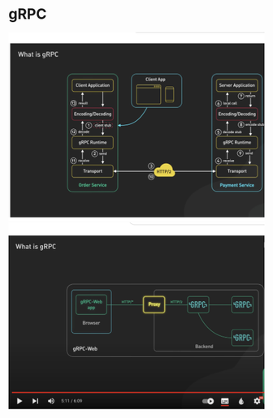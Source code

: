 # gRPC
![alt](https://github.com/hieuhoang25/grpc-springboot/blob/master/Screenshot%202023-05-27%20at%2015.45.10.png)
![alt](https://github.com/hieuhoang25/grpc-springboot/blob/master/Screenshot%202023-05-27%20at%2015.45.45.png)
